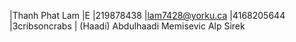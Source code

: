|Thanh Phat Lam |E |219878438 |lam7428@yorku.ca |4168205644 |3cribsoncrabs |
(Haadi) Abdulhaadi Memisevic
Alp Sirek